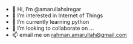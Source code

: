 - 👋 Hi, I’m @amarullahsiregar
- 👀 I’m interested in Internet of Things
- 🌱 I’m currently learning python
- 💞️ I’m looking to collaborate on ...
- 📫 email me on rahman.amarullah@gmail.com
